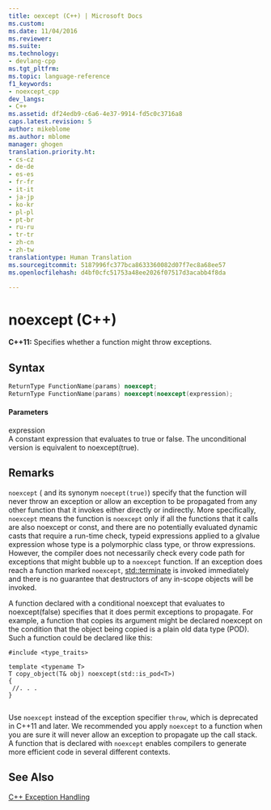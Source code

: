 ```yaml
---
title: oexcept (C++) | Microsoft Docs
ms.custom: 
ms.date: 11/04/2016
ms.reviewer: 
ms.suite: 
ms.technology:
- devlang-cpp
ms.tgt_pltfrm: 
ms.topic: language-reference
f1_keywords:
- noexcept_cpp
dev_langs:
- C++
ms.assetid: df24edb9-c6a6-4e37-9914-fd5c0c3716a8
caps.latest.revision: 5
author: mikeblome
ms.author: mblome
manager: ghogen
translation.priority.ht:
- cs-cz
- de-de
- es-es
- fr-fr
- it-it
- ja-jp
- ko-kr
- pl-pl
- pt-br
- ru-ru
- tr-tr
- zh-cn
- zh-tw
translationtype: Human Translation
ms.sourcegitcommit: 5187996fc377bca8633360082d07f7ec8a68ee57
ms.openlocfilehash: d4bf0cfc51753a48ee2026f07517d3acabb4f8da

---
```

# noexcept (C++)
**C++11:** Specifies whether a function might throw exceptions.  
  
## Syntax  
  
```cpp  
ReturnType FunctionName(params) noexcept;  
ReturnType FunctionName(params) noexcept(noexcept(expression);  
```  
  
#### Parameters  
 expression  
 A constant expression that evaluates to true or false. The unconditional version is equivalent to noexcept(true).  
  
## Remarks  
 `noexcept` ( and its synonym `noecept(true)`) specify that the function will never throw an exception or allow an exception to be propagated from any other function that it invokes either directly or indirectly. More specifically, `noexcept` means the function is `noexcept` only if all the functions that it calls are also noexcept or const, and there are no potentially evaluated dynamic casts that require a run-time check, typeid expressions applied to a glvalue expression whose type is a polymorphic class type, or throw expressions. However, the compiler does not necessarily check every code path for exceptions that might bubble up to a `noexcept` function. If an exception does reach a function marked `noexcept`, [std::terminate](../standard-library/exception-functions.md#terminate) is invoked immediately and there is no guarantee that destructors of any in-scope objects will be invoked.  
  
 A function declared with a conditional noexcept that evaluates to noexcept(false) specifies that it does permit exceptions to propagate. For example, a function that copies its argument might be declared noexcept on the condition that the object being copied is a plain old data type (POD). Such a function could be declared like this:  
  
```  
#include <type_traits>  
  
template <typename T>  
T copy_object(T& obj) noexcept(std::is_pod<T>)  
{  
 //. . .   
}  
  
```  
  
 Use `noexcept` instead of the exception specifier `throw`, which is deprecated in C++11 and later. We recommended you apply `noexcept` to a function when you are sure it will never allow an exception to propagate up the call stack. A function that is declared with `noexcept` enables compilers to generate more efficient code in several different contexts.  
  
## See Also  
 [C++ Exception Handling](../cpp/cpp-exception-handling.md)


<!--HONumber=Jan17_HO2-->



